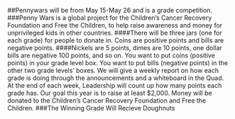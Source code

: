 ##Pennywars will be from May 15-May 26 and is a grade competition.
###Penny Wars is a global project for the Children’s Cancer Recovery Foundation and Free the Children, to help raise awareness and money for unprivileged kids in other countries. 
####There will be three jars (one for each grade) for people to donate in. Coins are positive points and bills are negative points. 
####Nickels are 5 points, dimes are 10 points, one dollar bills are negative 100 points, and so on. You want to put coins (positive points) in your grade level box. You want to put bills (negative points) in the other two grade levels’ boxes. We will give a weekly report on how each grade is doing through the announcements and a whiteboard in the Quad. At the end of each week, Leadership will count up how many points each grade has. Our goal this year is to raise at least $2,000. Money will be donated to the Children’s Cancer Recovery Foundation and Free the Children.
###The Winning Grade Will Recieve Doughnuts

